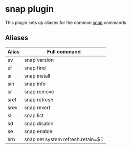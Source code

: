 # snap plugin

This plugin sets up aliases for the common [snap](https://snapcraft.io/docs/getting-started) commands

## Aliases

| Alias | Full command |
| --- | ---|
| sv | snap version |
| sf | snap find |
| si | snap install |
| sin | snap info |
| sr | snap remove |
| sref | snap refresh |
| srev | snap revert |
| sl | snap list |
| sd | snap disable |
| se | snap enable |
| srn | snap set system refresh.retain=$1 | Update the number of versions that snap will retain on your system where $1 is the number of version and should be between 2 - 20. Default 3. [Docs](https://snapcraft.io/docs/keeping-snaps-up-to-date#heading--refresh-retain).
